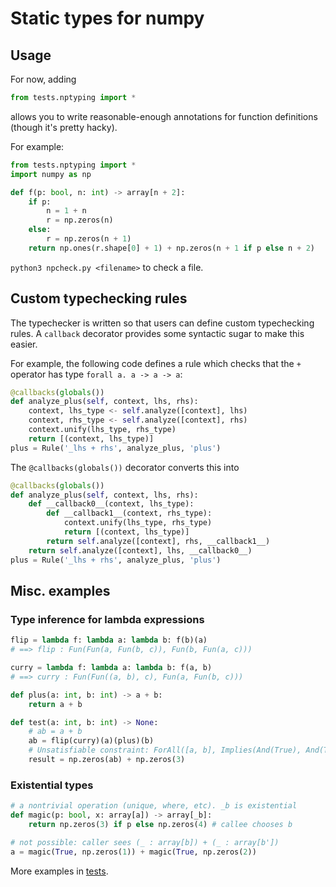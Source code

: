 # Static types for numpy

## Usage

For now, adding
```py
from tests.nptyping import *
```
allows you to write reasonable-enough annotations for function definitions (though it's pretty hacky).

For example:
```py
from tests.nptyping import *
import numpy as np

def f(p: bool, n: int) -> array[n + 2]:
    if p:
        n = 1 + n
        r = np.zeros(n)
    else:
        r = np.zeros(n + 1)
    return np.ones(r.shape[0] + 1) + np.zeros(n + 1 if p else n + 2)
```

`python3 npcheck.py <filename>` to check a file.

## Custom typechecking rules

The typechecker is written so that users can define custom typechecking rules.
A `callback` decorator provides some syntactic sugar to make this easier.

For example, the following code defines a rule which checks that the `+` operator has type `forall a. a -> a -> a`:

```py
@callbacks(globals())
def analyze_plus(self, context, lhs, rhs):
    context, lhs_type <- self.analyze([context], lhs)
    context, rhs_type <- self.analyze([context], rhs)
    context.unify(lhs_type, rhs_type)
    return [(context, lhs_type)]
plus = Rule('_lhs + rhs', analyze_plus, 'plus')
```

The `@callbacks(globals())` decorator converts this into

```py
@callbacks(globals())
def analyze_plus(self, context, lhs, rhs):
    def __callback0__(context, lhs_type):
        def __callback1__(context, rhs_type):
            context.unify(lhs_type, rhs_type)
            return [(context, lhs_type)]
        return self.analyze([context], rhs, __callback1__)
    return self.analyze([context], lhs, __callback0__)
plus = Rule('_lhs + rhs', analyze_plus, 'plus')
```

## Misc. examples

### Type inference for lambda expressions

```py
flip = lambda f: lambda a: lambda b: f(b)(a)
# ==> flip : Fun(Fun(a, Fun(b, c)), Fun(b, Fun(a, c)))

curry = lambda f: lambda a: lambda b: f(a, b)
# ==> curry : Fun(Fun((a, b), c), Fun(a, Fun(b, c)))

def plus(a: int, b: int) -> a + b:
    return a + b

def test(a: int, b: int) -> None:
    # ab = a + b
    ab = flip(curry)(a)(plus)(b)
    # Unsatisfiable constraint: ForAll([a, b], Implies(And(True), And(True, a + b == 3)))
    result = np.zeros(ab) + np.zeros(3)
```

### Existential types

```py
# a nontrivial operation (unique, where, etc). _b is existential
def magic(p: bool, x: array[a]) -> array[_b]:
    return np.zeros(3) if p else np.zeros(4) # callee chooses b

# not possible: caller sees (_ : array[b]) + (_ : array[b'])
a = magic(True, np.zeros(1)) + magic(True, np.zeros(2))
```

More examples in [tests](https://github.com/johnli0135/numpy-types/tree/master/tests).
